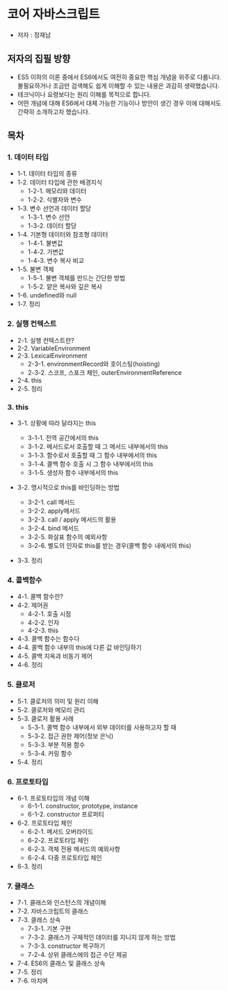 # 코어 자바스크립트

- 저자 : 정재남

## 저자의 집필 방향

- ES5 이하의 이론 중에서 ES6에서도 여전히 중요한 핵심 개념을 위주로 다룹니다.
  불필요하거나 조금만 검색해도 쉽게 이해할 수 있는 내용은 과감히 생략했습니다.
- 테크닉이나 요령보다는 원리 이해를 목적으로 합니다.
- 어떤 개념에 대해 ES6에서 대체 가능한 기능이나 방안이 생긴 경우 이에 대해서도 간략히 소개하고자 했습니다.

## 목차

### 1. 데이터 타입

- 1-1. 데이터 타입의 종류
- 1-2. 데이터 타입에 관한 배경지식
  - 1-2-1. 메모리와 데이터
  - 1-2-2. 식별자와 변수
- 1-3. 변수 선언과 데이터 할당
  - 1-3-1. 변수 선언
  - 1-3-2. 데이터 할당
- 1-4. 기본형 데이터와 참조형 데이터
  - 1-4-1. 불변값
  - 1-4-2. 가변값
  - 1-4-3. 변수 복사 비교
- 1-5. 불변 객체
  - 1-5-1. 불변 객체를 만드는 간단한 방법
  - 1-5-2. 얕은 복사와 깊은 복사
- 1-6. undefined와 null
- 1-7. 정리

### 2. 실행 컨텍스트

- 2-1. 실행 컨텍스트란?
- 2-2. VariableEnvironment
- 2-3. LexicalEnvironment
  - 2-3-1. environmentRecord와 호이스팅(hoisting)
  - 2-3-2. 스코프, 스포크 체인, outerEnvironmentReference
- 2-4. this
- 2-5. 정리

### 3. this

- 3-1. 상황에 따라 달라지는 this

  - 3-1-1. 전역 공간에서의 this
  - 3-1-2. 메서드로서 호출할 때 그 메서드 내부에서의 this
  - 3-1-3. 함수로서 호출할 때 그 함수 내부에서의 this
  - 3-1-4. 콜백 함수 호출 시 그 함수 내부에서의 this
  - 3-1-5. 생성자 함수 내부에서의 this

- 3-2. 명시적으로 this를 바인딩하는 방법
  - 3-2-1. call 메서드
  - 3-2-2. apply메서드
  - 3-2-3. call / apply 메서드의 활용
  - 3-2-4. bind 메서드
  - 3-2-5. 화살표 함수의 예외사항
  - 3-2-6. 별도의 인자로 this를 받는 경우(콜백 함수 내에서의 this)
- 3-3. 정리

### 4. 콜백함수

- 4-1. 콜백 함수란?
- 4-2. 제어권
  - 4-2-1. 호출 시점
  - 4-2-2. 인자
  - 4-2-3. this
- 4-3. 콜백 함수는 함수다
- 4-4. 콜백 함수 내부의 this에 다른 값 바인딩하기
- 4-5. 콜백 지옥과 비동기 제어
- 4-6. 정리

### 5. 클로저

- 5-1. 클로저의 의미 및 원리 이해
- 5-2. 클로저와 메모리 관리
- 5-3. 클로저 활용 사례
  - 5-3-1. 콜백 함수 내부에서 외부 데이터를 사용하고자 할 때
  - 5-3-2. 접근 권한 제어(정보 은닉)
  - 5-3-3. 부분 적용 함수
  - 5-3-4. 커링 함수
- 5-4. 정리

### 6. 프로토타입

- 6-1. 프로토타입의 개념 이해
  - 6-1-1. constructor, prototype, instance
  - 6-1-2. constructor 프로퍼티
- 6-2. 프로토타입 체인
  - 6-2-1. 메서드 오버라이드
  - 6-2-2. 프로토타입 체인
  - 6-2-3. 객체 전용 메서드의 예외사항
  - 6-2-4. 다중 프로토타입 체인
- 6-3. 정리

### 7. 클래스

- 7-1. 클래스와 인스턴스의 개념이해
- 7-2. 자바스크립트의 클래스
- 7-3. 클래스 상속
  - 7-3-1. 기본 구현
  - 7-3-2. 클래스가 구체적인 데이터를 지니지 않게 하는 방법
  - 7-3-3. constructor 복구하기
  - 7-2-4. 상위 클래스에의 접근 수단 제공
- 7-4. ES6의 클래스 및 클래스 상속
- 7-5. 정리
- 7-6. 마치며
